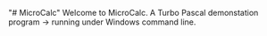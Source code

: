 "# MicroCalc" 
Welcome to MicroCalc.  A Turbo Pascal demonstation program -> running under Windows command line.
